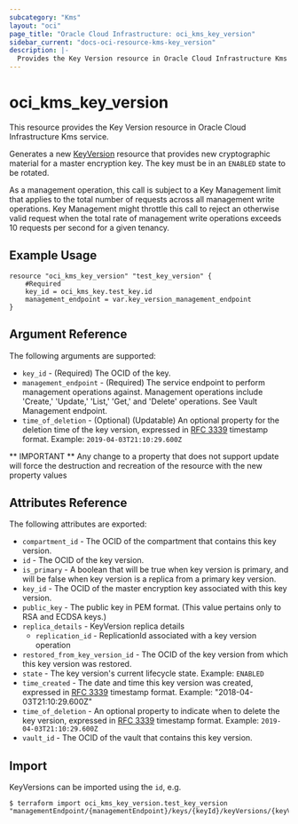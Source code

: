 ```yaml
---
subcategory: "Kms"
layout: "oci"
page_title: "Oracle Cloud Infrastructure: oci_kms_key_version"
sidebar_current: "docs-oci-resource-kms-key_version"
description: |-
  Provides the Key Version resource in Oracle Cloud Infrastructure Kms service
---
```


# oci_kms_key_version
This resource provides the Key Version resource in Oracle Cloud Infrastructure Kms service.

Generates a new [KeyVersion](https://docs.cloud.oracle.com/iaas/api/#/en/key/latest/KeyVersion/) resource that provides new cryptographic
material for a master encryption key. The key must be in an `ENABLED` state to be rotated.

As a management operation, this call is subject to a Key Management limit that applies to the total number
of requests across all  management write operations. Key Management might throttle this call to reject an
otherwise valid request when the total rate of management write operations exceeds 10 requests per second
for a given tenancy.


## Example Usage

```hcl
resource "oci_kms_key_version" "test_key_version" {
	#Required
	key_id = oci_kms_key.test_key.id
	management_endpoint = var.key_version_management_endpoint
}
```

## Argument Reference

The following arguments are supported:

* `key_id` - (Required) The OCID of the key.
* `management_endpoint` - (Required) The service endpoint to perform management operations against. Management operations include 'Create,' 'Update,' 'List,' 'Get,' and 'Delete' operations. See Vault Management endpoint.
* `time_of_deletion` - (Optional) (Updatable) An optional property for the deletion time of the key version, expressed in [RFC 3339](https://tools.ietf.org/html/rfc3339) timestamp format. Example: `2019-04-03T21:10:29.600Z`

** IMPORTANT **
Any change to a property that does not support update will force the destruction and recreation of the resource with the new property values

## Attributes Reference

The following attributes are exported:

* `compartment_id` - The OCID of the compartment that contains this key version.
* `id` - The OCID of the key version.
* `is_primary` - A boolean that will be true when key version is primary, and will be false when key version is a replica from a primary key version.
* `key_id` - The OCID of the master encryption key associated with this key version.
* `public_key` - The public key in PEM format. (This value pertains only to RSA and ECDSA keys.) 
* `replica_details` - KeyVersion replica details 
	* `replication_id` - ReplicationId associated with a key version operation 
* `restored_from_key_version_id` - The OCID of the key version from which this key version was restored.
* `state` - The key version's current lifecycle state.  Example: `ENABLED` 
* `time_created` - The date and time this key version was created, expressed in [RFC 3339](https://tools.ietf.org/html/rfc3339) timestamp format.  Example: "2018-04-03T21:10:29.600Z" 
* `time_of_deletion` - An optional property to indicate when to delete the key version, expressed in [RFC 3339](https://tools.ietf.org/html/rfc3339) timestamp format. Example: `2019-04-03T21:10:29.600Z` 
* `vault_id` - The OCID of the vault that contains this key version.

## Import

KeyVersions can be imported using the `id`, e.g.

```
$ terraform import oci_kms_key_version.test_key_version "managementEndpoint/{managementEndpoint}/keys/{keyId}/keyVersions/{keyVersionId}" 
```

